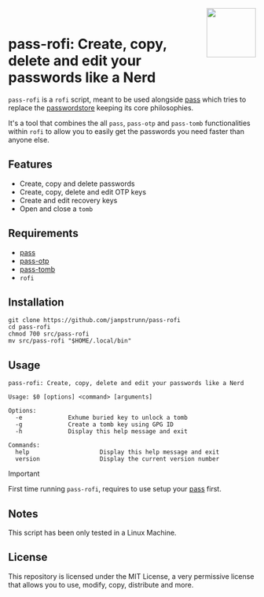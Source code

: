 <img src="https://git.disroot.org/janpstrunn/images/raw/branch/main/pass.png" align="right" height="100"/>
<br>

# pass-rofi: Create, copy, delete and edit your passwords like a Nerd

`pass-rofi` is a `rofi` script, meant to be used alongside [pass](https://github.com/janpstrunn/pass) which tries to replace the [passwordstore](https://www.passwordstore.org/) keeping its core philosophies.

It's a tool that combines the all `pass`, `pass-otp` and `pass-tomb` functionalities within `rofi` to allow you to easily get the passwords you need faster than anyone else.

## Features

- Create, copy and delete passwords
- Create, copy, delete and edit OTP keys
- Create and edit recovery keys
- Open and close a `tomb`

## Requirements

- [pass](https://github.com/janpstrunn/pass)
- [pass-otp](https://github.com/janpstrunn/pass-otp)
- [pass-tomb](https://github.com/janpstrunn/pass-tomb)
- `rofi`

## Installation

```
git clone https://github.com/janpstrunn/pass-rofi
cd pass-rofi
chmod 700 src/pass-rofi
mv src/pass-rofi "$HOME/.local/bin"
```

## Usage

```
pass-rofi: Create, copy, delete and edit your passwords like a Nerd

Usage: $0 [options] <command> [arguments]

Options:
  -e             Exhume buried key to unlock a tomb
  -g             Create a tomb key using GPG ID
  -h             Display this help message and exit

Commands:
  help                    Display this help message and exit
  version                 Display the current version number
```

> [!IMPORTANT]
> First time running `pass-rofi`, requires to use setup your [pass](https://github.com/janpstrunn/pass) first.

## Notes

This script has been only tested in a Linux Machine.

## License

This repository is licensed under the MIT License, a very permissive license that allows you to use, modify, copy, distribute and more.

